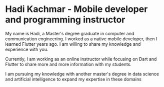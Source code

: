 # Hadi Kachmar - Mobile developer and programming instructor

My name is Hadi, a Master's degree graduate in computer and communication engineering. I worked as a native mobile developer, then I learned Flutter years ago.  I am willing to share my knowledge and experience with you.

Currently, I am working as an online instructor while focusing on Dart and Flutter to share more and more information with my students.

I am pursuing my knowledge with another master's degree in data science and artificial intelligence to expand my expertise in these domains
